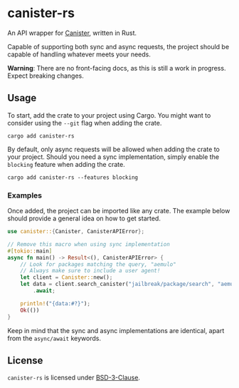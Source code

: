 # canister-rs

An API wrapper for [Canister](https://canister.me/), written in Rust.

Capable of supporting both sync and async requests, the project
should be capable of handling whatever meets your needs.

**Warning**: There are no front-facing docs, as this is still a
work in progress. Expect breaking changes.

## Usage

To start, add the crate to your project using Cargo. You might want
to consider using the `--git` flag when adding the crate.

    cargo add canister-rs

By default, only async requests will be allowed when adding the
crate to your project. Should you need a sync implementation,
simply enable the `blocking` feature when adding the crate.

    cargo add canister-rs --features blocking


### Examples

Once added, the project can be imported like any crate. The example
below should provide a general idea on how to get started.

```rust
use canister::{Canister, CanisterAPIError};

// Remove this macro when using sync implementation
#[tokio::main]
async fn main() -> Result<(), CanisterAPIError> {
    // Look for packages matching the query, "aemulo"
    // Always make sure to include a user agent!
    let client = Canister::new();
    let data = client.search_canister("jailbreak/package/search", "aemulo")
        .await;

    println!("{data:#?}");
    Ok(())
}
```

Keep in mind that the sync and async implementations are identical,
apart from the `async/await` keywords.

## License

`canister-rs` is licensed under [BSD-3-Clause](LICENSE).

